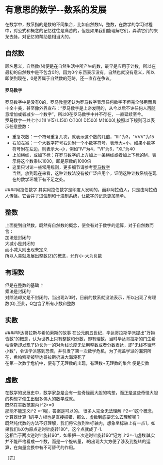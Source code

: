 # 有意思的数学--数系的发展
在数学中，数系指的是数的不同集合，比如自然数N，整数，在数学的学习过程中，对公式和概念的记忆往往是痛苦的，但是如果我们能理解它们，弄清它们的来龙去脉，对记忆的帮助是相当大的。
## 自然数
顾名思义，自然数(N)便是在自然生活中所产生的数，最早是应用于计数，所以在最初的自然数中是不包含0的，因为0个东西表示没有，自然也就没有意义，所以即使到现在，0是否属于自然数的范畴，还一直存在争议。
#### 罗马数字
罗马数字中是没有0的，罗马教皇还认为罗马数字表示任何数字不但完全够用而且十全十美，甚至像外界宣布：“罗马数字是上帝发明的，从今以后不许任何人再随意增加或者减少一个数字”，所以0在罗马数字中并不存在，一直延续至今。  
罗马数字一共七个:I(1)  V(5)  L(50)  C(100)  D(500)  M(1000),按照以下规则可以表示任意整数：
* 重复次数：一个符号重复几次，就表示这个数的几倍，"III"为3，"VVV"为15
* 右加左减：一个大数字符号右边附一个小数字符号，表示大+小，如果小数字符号附在左边，则表示大-小，例如"IV"为4，"VI"为6，"XL"为40
* 上加横线，或加下标：在罗马数字的上方加上一条横线或者加上下标的Ⅿ，表示将这个数乘以1000，即是原数的1000倍
* 这里只讨论一些常用规则，更多细节请参考[罗马数字](https://zh.wikipedia.org/wiki/%E7%BD%97%E9%A9%AC%E6%95%B0%E5%AD%97)  
当然，放到现在来看，这种计数法没有被广泛应用个，证明这种计数系统在现在的数学环境下有不足之处。

####阿拉伯数字
其实阿拉伯数字是印度人发明的，而非阿拉伯人，只是由阿拉伯人传播。它合并了进位制和十进制系统，让数字的记录更加简单。

## 整数
上面提到自然数，既然有自然数的概念，便会有对于数字的运算，对于自然数而言：  
加法是封闭的  
大减小是封闭的  
而小减大则出现未定义  
所以人类就发展出整数(Z)的概念，允许小-大为负数

## 有理数
但是在整数的基础上  
乘法是封闭的   
对除法却又是不封闭的，当出现2/3时，目前的数系就没法表示，所以出现了有理数(Q),至此，Q包含了所有小数和整数

## 实数
####毕达哥拉斯与希帕索斯的故事
在公元前五世纪，毕达哥拉斯学派提出"万物皆数"的概念，认为世界上只有整数和分数，即有理数，当时毕达哥拉斯的门生希帕索斯却发现了边长为一的对角线长度无法用整数或者分数表达，即"无线不循环小数"，令该学派感到恐慌，并引发了第一次数学危机，为了掩盖学派的漏洞所在，希帕索斯被毕达哥拉斯扔进大海淹死了  
在第一次数学危机中，便有了无理数的出现，有理数+无理数的集合 便是实数

## 虚数
在数学的发展史中，数学家总是会有一些奇怪而大胆的构想，而正是这些奇怪大胆的构想才催生出很多伟大的数学成就。  
既然在实数范围内 i^2>=0  
那能不能定义i^2 =-1呢，答案是可以的。 
很多人完全无法理解 i^2=-1这个概念，计算器计算-1的平方根也是直接报错，那么，虚数到底要怎么去理解呢？  
既然纯代数的方法不好理解，我们将它放到坐标轴内，想象坐标轴上有一点1，如果我们以0为原点逆时针旋转180°，这个点就成了-1.  
这相当于两次逆时针旋转90°，如果把一次逆时针旋转90°记为i,i^2=-1,虚数i其实并不能严格看成一个数，而是一个旋转量，i的出现大大方便了涉及到旋转的运算，在向量变换中有不可替代的作用。  

（完）
